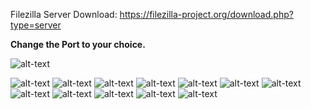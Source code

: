 Filezilla Server Download: https://filezilla-project.org/download.php?type=server

**Change the Port to your choice.**

![alt-text](https://i.gyazo.com/7625b1e4eeac00da364f68c1c4048c2b.png?raw=true)

![alt-text](https://i.gyazo.com/154edf8cadaac5ee9cc9193ccb717285.png?raw=true)
![alt-text](https://i.gyazo.com/1146de8f1ac847d85a1f31d1f7c573cc.png?raw=true)
![alt-text](https://i.gyazo.com/2b726dad7fc23f5e5b9745ceba341698.png?raw=true)
![alt-text](https://i.gyazo.com/cc3509f306db7040f8e0d626b5b5a258.png?raw=true)
![alt-text](https://i.gyazo.com/37e1d4810ed974c7969cd9b0fcf19397.png?raw=true)
![alt-text](https://i.gyazo.com/5e9aa60ed873677da49325c2daff7f20.png?raw=true)
![alt-text](https://i.gyazo.com/915a6f964f4f8f0c11a77861b28b3787.png?raw=true)
![alt-text](https://i.gyazo.com/4779647c472b52490177c6753a35fbff.png?raw=true)
![alt-text](https://i.gyazo.com/983977202c9e960cb948413449d04687.png?raw=true)
![alt-text](https://i.gyazo.com/7a9d0cc2a6e358676b99a09acb34b09e.png?raw=true)
![alt-text](https://i.gyazo.com/922c78321c4372a7cb4f26e601af5aa5.png?raw=true)
![alt-text](https://i.gyazo.com/41fe92e00404ab6d14da3fbfafb5df11.png?raw=true)
